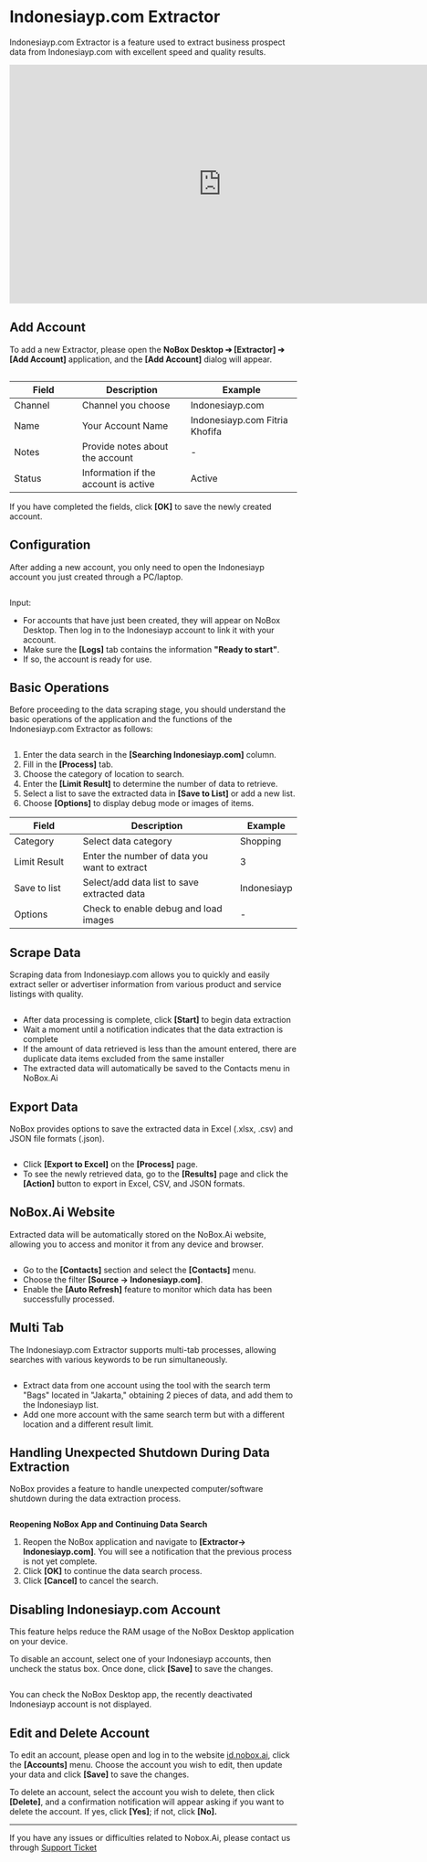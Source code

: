 # <i class="fa-regular fa-globe"></i> Indonesiayp.com Extractor

Indonesiayp.com Extractor is a feature used to extract business prospect data from Indonesiayp.com with excellent speed and quality results.

<iframe width="742" height="418" src="https://www.youtube.com/embed/h5lGGJP_V8M/" title="01. Instalasi NoBox Desktop" frameborder="0" allow="accelerometer; autoplay; clipboard-write; encrypted-media; gyroscope; picture-in-picture; web-share" referrerpolicy="strict-origin-when-cross-origin" allowfullscreen></iframe>

## **Add Account**

To add a new Extractor, please open the **NoBox Desktop ➔ \[Extractor] ➔ \[Add Account]** application, and the **\[Add Account]** dialog will appear.

<figure><img src="../.gitbook/assets/Account Indonesiayp.png" alt=""><figcaption></figcaption></figure>

<table><thead><tr><th width="103.199951171875">Field</th><th>Description</th><th>Example</th></tr></thead><tbody><tr><td>Channel</td><td>Channel you choose</td><td>Indonesiayp.com</td></tr><tr><td>Name</td><td>Your Account Name</td><td>Indonesiayp.com Fitria Khofifa</td></tr><tr><td>Notes</td><td>Provide notes about the account</td><td>-</td></tr><tr><td>Status</td><td>Information if the account is active</td><td>Active</td></tr></tbody></table>

If you have completed the fields, click **\[OK]** to save the newly created account.

## **Configuration**

After adding a new account, you only need to open the Indonesiayp account you just created through a PC/laptop.

<figure><img src="../.gitbook/assets/Konfigurasiyp.png" alt=""><figcaption></figcaption></figure>

Input:

- For accounts that have just been created, they will appear on NoBox Desktop. Then log in to the Indonesiayp account to link it with your account.
- Make sure the **\[Logs]** tab contains the information **"Ready to start"**.
- If so, the account is ready for use.

## **Basic Operations**

Before proceeding to the data scraping stage, you should understand the basic operations of the application and the functions of the Indonesiayp.com Extractor as follows:

<figure><img src="../.gitbook/assets/Dasar Indonesiayp.png" alt=""><figcaption></figcaption></figure>

1. Enter the data search in the **\[Searching Indonesiayp.com]** column.
2. Fill in the **\[Process]** tab.
3. Choose the category of location to search.
4. Enter the **\[Limit Result]** to determine the number of data to retrieve.
5. Select a list to save the extracted data in **\[Save to List]** or add a new list.
6. Choose **\[Options]** to display debug mode or images of items.

<table><thead><tr><th width="129.60003662109375">Field</th><th width="381.800048828125">Description</th><th>Example</th></tr></thead><tbody><tr><td>Category</td><td>Select data category</td><td>Shopping</td></tr><tr><td>Limit Result</td><td>Enter the number of data you want to extract</td><td>3</td></tr><tr><td>Save to list</td><td>Select/add data list to save extracted data</td><td>Indonesiayp</td></tr><tr><td>Options</td><td>Check to enable debug and load images</td><td>-</td></tr></tbody></table>

## **Scrape Data**

Scraping data from Indonesiayp.com allows you to quickly and easily extract seller or advertiser information from various product and service listings with quality.

<figure><img src="../.gitbook/assets/Dasar Indonesiayp (1).png" alt=""><figcaption></figcaption></figure>

- After data processing is complete, click **\[Start]** to begin data extraction
- Wait a moment until a notification indicates that the data extraction is complete
- If the amount of data retrieved is less than the amount entered, there are duplicate data items excluded from the same installer
- The extracted data will automatically be saved to the Contacts menu in NoBox.Ai

## **Export Data**

NoBox provides options to save the extracted data in Excel (.xlsx, .csv) and JSON file formats (.json).

<figure><img src="../.gitbook/assets/Exportyp.png" alt=""><figcaption></figcaption></figure>

- Click **\[Export to Excel]** on the **\[Process]** page.
- To see the newly retrieved data, go to the **\[Results]** page and click the **\[Action]** button to export in Excel, CSV, and JSON formats.

## **NoBox.Ai Website**

Extracted data will be automatically stored on the NoBox.Ai website, allowing you to access and monitor it from any device and browser.

<figure><img src="../.gitbook/assets/Web Nobox.png" alt=""><figcaption></figcaption></figure>

- Go to the **\[Contacts]** section and select the **\[Contacts]** menu.
- Choose the filter **\[Source -> Indonesiayp.com]**.
- Enable the **\[Auto Refresh]** feature to monitor which data has been successfully processed.

## **Multi Tab**

The Indonesiayp.com Extractor supports multi-tab processes, allowing searches with various keywords to be run simultaneously.

<figure><img src="../.gitbook/assets/Muti tab.png" alt=""><figcaption></figcaption></figure>

- Extract data from one account using the tool with the search term "Bags" located in "Jakarta," obtaining 2 pieces of data, and add them to the Indonesiayp list.
- Add one more account with the same search term but with a different location and a different result limit.

## **Handling Unexpected Shutdown During Data Extraction**

NoBox provides a feature to handle unexpected computer/software shutdown during the data extraction process.

<figure><img src="../.gitbook/assets/Komputer mati (2).png" alt=""><figcaption></figcaption></figure>

**Reopening NoBox App and Continuing Data Search**

1. Reopen the NoBox application and navigate to **\[Extractor-> Indonesiayp.com]**. You will see a notification that the previous process is not yet complete.
2. Click **\[OK]** to continue the data search process.
3. Click **\[Cancel]** to cancel the search.

## **Disabling Indonesiayp.com Account**

This feature helps reduce the RAM usage of the NoBox Desktop application on your device.

To disable an account, select one of your Indonesiayp accounts, then uncheck the status box. Once done, click **\[Save]** to save the changes.

<figure><img src="../.gitbook/assets/Nonaktifyp.png" alt=""><figcaption></figcaption></figure>

You can check the NoBox Desktop app, the recently deactivated Indonesiayp account is not displayed.

## **Edit and Delete Account**

To edit an account, please open and log in to the website [id.nobox.ai](https://id.nobox.ai/), click the **\[Accounts]** menu. Choose the account you wish to edit, then update your data and click **\[Save]** to save the changes.

To delete an account, select the account you wish to delete, then click **\[Delete]**, and a confirmation notification will appear asking if you want to delete the account. If yes, click **\[Yes]**; if not, click **\[No].**

---

If you have any issues or difficulties related to Nobox.Ai, please contact us through [Support Ticket](https://crm.nobox.ai/clients/tickets)
